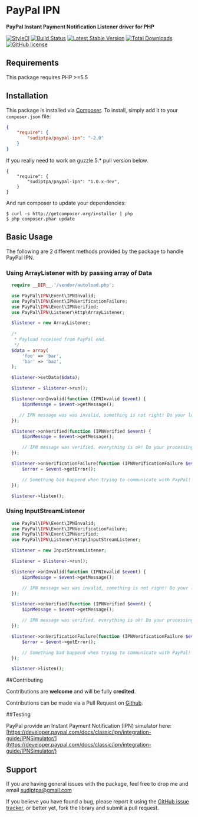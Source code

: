 # PayPal IPN

**PayPal Instant Payment Notification Listener driver for PHP**

[![StyleCI](https://styleci.io/repos/77828329/shield?branch=master)](https://styleci.io/repos/77828329)
[![Build Status](https://travis-ci.org/sudiptpa/paypal-ipn.svg?branch=master)](https://travis-ci.org/sudiptpa/paypal-ipn)
[![Latest Stable Version](https://poser.pugx.org/sudiptpa/paypal-ipn/v/stable)](https://packagist.org/packages/sudiptpa/paypal-ipn)
[![Total Downloads](https://poser.pugx.org/sudiptpa/paypal-ipn/downloads)](https://packagist.org/packages/sudiptpa/paypal-ipn)
[![GitHub license](https://img.shields.io/badge/license-MIT-blue.svg)](https://raw.githubusercontent.com/sudiptpa/paypal-ipn/master/LICENSE)

## Requirements
This package requires PHP >=5.5

## Installation

This package is installed via [Composer](http://getcomposer.org/). To install, simply add it
to your `composer.json` file:

```json
{
    "require": {
        "sudiptpa/paypal-ipn": "~2.0"
    }
}
```
If you really need to work on guzzle 5.* pull version below.

```
{
    "require": {
        "sudiptpa/paypal-ipn": "1.0.x-dev",
    }
}
```
And run composer to update your dependencies:

    $ curl -s http://getcomposer.org/installer | php
    $ php composer.phar update

## Basic Usage

The following are 2 different methods provided by the package to handle PayPal IPN.

### Using ArrayListener with by passing array of Data
```php
  require __DIR__.'/vendor/autoload.php';

  use PayPal\IPN\Event\IPNInvalid;
  use PayPal\IPN\Event\IPNVerificationFailure;
  use PayPal\IPN\Event\IPNVerified;
  use PayPal\IPN\Listener\Http\ArrayListener;

  $listener = new ArrayListener;
  
  /*
   * Payload received from PayPal end.
   */
  $data = array(
      'foo' => 'bar',
      'bar' => 'baz',
  );

  $listener->setData($data);

  $listener = $listener->run();

  $listener->onInvalid(function (IPNInvalid $event) {
      $ipnMessage = $event->getMessage();

     // IPN message was was invalid, something is not right! Do your logging here...
  });

  $listener->onVerified(function (IPNVerified $event) {
      $ipnMessage = $event->getMessage();

      // IPN message was verified, everything is ok! Do your processing logic here...
  });

  $listener->onVerificationFailure(function (IPNVerificationFailure $event) {
      $error = $event->getError();

      // Something bad happend when trying to communicate with PayPal! Do your logging here...
  });

  $listener->listen();
```

### Using InputStreamListener

```php
  use PayPal\IPN\Event\IPNInvalid;
  use PayPal\IPN\Event\IPNVerificationFailure;
  use PayPal\IPN\Event\IPNVerified;
  use PayPal\IPN\Listener\Http\InputStreamListener;

  $listener = new InputStreamListener;

  $listener = $listener->run();

  $listener->onInvalid(function (IPNInvalid $event) {
      $ipnMessage = $event->getMessage();

      // IPN message was was invalid, something is not right! Do your logging here...
  });

  $listener->onVerified(function (IPNVerified $event) {
      $ipnMessage = $event->getMessage();

      // IPN message was verified, everything is ok! Do your processing logic here...
  });

  $listener->onVerificationFailure(function (IPNVerificationFailure $event) {
      $error = $event->getError();

      // Something bad happend when trying to communicate with PayPal! Do your logging here...
  });

  $listener->listen();
```

##Contributing

Contributions are **welcome** and will be fully **credited**.

Contributions can be made via a Pull Request on [Github](https://github.com/sudiptpa/paypal-ipn).

##Testing

PayPal provide an Instant Payment Notification (IPN) simulator here: [https://developer.paypal.com/docs/classic/ipn/integration-guide/IPNSimulator/](https://developer.paypal.com/docs/classic/ipn/integration-guide/IPNSimulator/)

## Support

If you are having general issues with the package, feel free to drop me and email [sudiptpa@gmail.com](mailto:sudiptpa@gmail.com)

If you believe you have found a bug, please report it using the [GitHub issue tracker](https://github.com/sudiptpa/paypal-ipn/issues),
or better yet, fork the library and submit a pull request.
